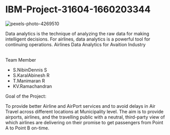 # IBM-Project-31604-1660203344


![pexels-photo-4269510](https://user-images.githubusercontent.com/98963132/192129805-bef800cf-d60b-4c0b-b8ff-25e3049e5f23.jpg)



Data analytics is the technique of analyzing the raw data for making intelligent decisions. For airlines, data analytics is a powerful tool for continuing operations.
Airlines Data Analytics for Avaition Industry<br><br>


Team Member<br>
 * S.NibinDennis S<br>
 * S.KaralAbinesh R<br>
 * T.Manimaran  R<br>
 * KV.Ramachandran<br>
  
  Goal of the Project:

To provide better Airline and AirPort services and to avoid delays in Air Travel across different locations at Municipality level. The aim is to provide airports, airlines, and the travelling public with a neutral, third-party view of which airlines are delivering on their promise to get passengers from Point A to Point B on-time.
